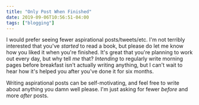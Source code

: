 ```yaml
---
title: "Only Post When Finished"
date: 2019-09-06T10:56:51-04:00
tags: ["blogging"]
---
```


I would prefer seeing fewer aspirational posts/tweets/etc. I'm not terribly interested that you've _started_ to read a book, but please do let me know how you liked it when you're finished. It's great that you're planning to work out every day, but why tell _me_ that? _Intending_ to regularly write morning pages before breakfast isn't actually writing anything, but I can't wait to hear how it's helped you after you've done it for six months.

Writing aspirational posts can be self-motivating, and feel free to write about anything you damn well please. I'm just asking for fewer _before_ and more _after_ posts.


